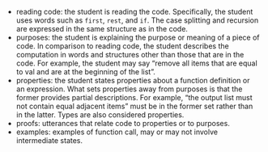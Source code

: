 - reading code: the student is reading the code. Specifically, the student uses words such as `first`, `rest`, and `if`. The case splitting and recursion are expressed in the same structure as in the code.
- purposes: the student is explaining the purpose or meaning of a piece of code. In comparison to reading code, the student describes the computation in words and structures other than those that are in the code. For example, the student may say “remove all items that are equal to val and are at the beginning of the list”.
- properties: the student states properties about a function definition or an expression. What sets properties away from purposes is that the former provides partial descriptions. For example, “the output list must not contain equal adjacent items” must be in the former set rather than in the latter. Types are also considered properties.
- proofs: utterances that relate code to properties or to purposes.
- examples: examples of function call, may or may not involve intermediate states.
